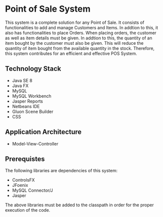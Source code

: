 # Point of Sale System

This system is a complete solution for any Point of Sale.
It consists of functionalities to add and manage Customers and Items. 
In addtion to this, it also has functionalities to place Orders.
When placing orders, the customer as well as item details must be given.
In addtion to this, the quantity of an item bought by the customer must also be given.
This will reduce the quantity of item bought from the available quantity in the stock.
Therefore, this system contributes for an efficient and effective POS System.

## Technology Stack
* Java SE 8
* Java FX
* MySQL
* MySQL Workbench
* Jasper Reports
* Netbeans IDE
* Gluon Scene Builder
* CSS

## Application Architecture
* Model-View-Controller

## Prerequistes
The following libraries are dependencies of this system:
* ControlsFX
* JFoenix
* MySQL Connector/J
* Jasper

The above libraries must be added to the classpath in order for the proper execution of the code.
